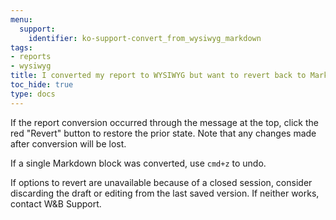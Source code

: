 ```yaml
---
menu:
  support:
    identifier: ko-support-convert_from_wysiwyg_markdown
tags:
- reports
- wysiwyg
title: I converted my report to WYSIWYG but want to revert back to Markdown
toc_hide: true
type: docs
---
```


If the report conversion occurred through the message at the top, click the red "Revert" button to restore the prior state. Note that any changes made after conversion will be lost.

If a single Markdown block was converted, use `cmd+z` to undo.

If options to revert are unavailable because of a closed session, consider discarding the draft or editing from the last saved version. If neither works, contact W&B Support.